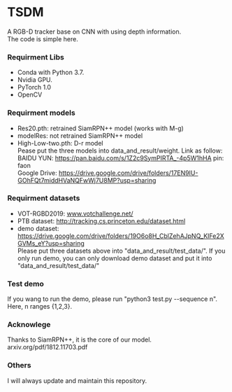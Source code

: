 # TSDM
A RGB-D tracker base on CNN with using depth information.  
The code is simple here.

### Requirment Libs
* Conda with Python 3.7.
* Nvidia GPU.
* PyTorch 1.0
* OpenCV

### Requirment models
* Res20.pth: retrained SiamRPN++ model (works with M-g)
* modelRes: not retrained SiamRPN++ model
* High-Low-two.pth: D-r model  
Pease put the three models into data_and_result/weight. Link as follow:  
BAIDU YUN:    https://pan.baidu.com/s/1Z2c9SymPIRTA_-4p5W1hHA     pin: faon  
Google Drive: https://drive.google.com/drive/folders/17EN9IU-GOhFQt7middHVaNQFwWj7U8MP?usp=sharing  



### Requirment datasets
* VOT-RGBD2019: www.votchallenge.net/
* PTB dataset:  http://tracking.cs.princeton.edu/dataset.html
* demo dataset: https://drive.google.com/drive/folders/19O6o8H_CblZehAJpNQ_KIFe2XGVMs_eY?usp=sharing  
Please put three datasets above into "data_and_result/test_data/". If you only run demo, you can only download demo dataset and put it into "data_and_result/test_data/"


### Test demo
If you wang to run the demo, please run "python3 test.py --sequence n". Here, n ranges {1,2,3}.

### Acknowlege
Thanks to SiamRPN++, it is the core of our model. arxiv.org/pdf/1812.11703.pdf

### Others
I will always update and maintain this repository.

